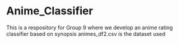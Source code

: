 # Anime_Classifier
This is a respository for Group 9 where we develop an anime rating classifier based on synopsis
animes_df2.csv is the dataset used
